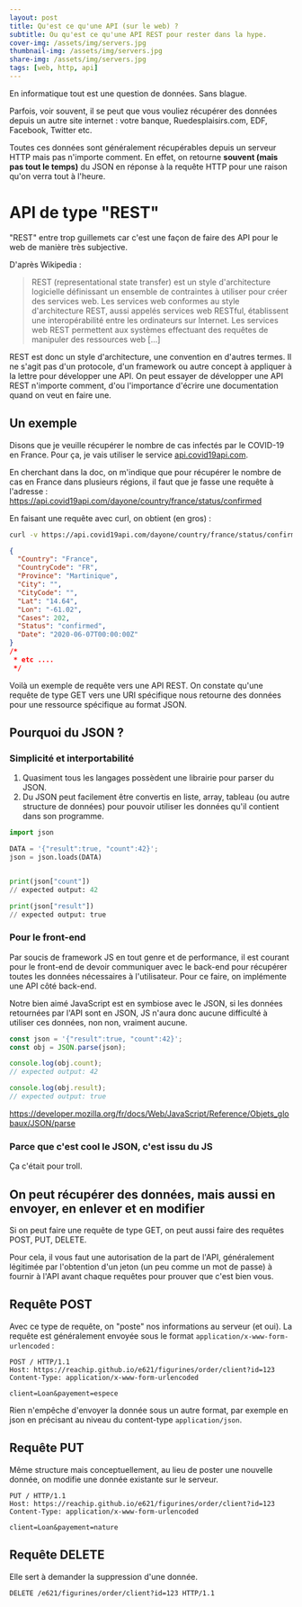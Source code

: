 ```yaml
---
layout: post
title: Qu'est ce qu'une API (sur le web) ?
subtitle: Ou qu'est ce qu'une API REST pour rester dans la hype.
cover-img: /assets/img/servers.jpg
thumbnail-img: /assets/img/servers.jpg
share-img: /assets/img/servers.jpg
tags: [web, http, api]
---
```


En informatique tout est une question de données. Sans blague.

Parfois, voir souvent, il se peut que vous vouliez récupérer des données depuis un autre site internet : votre banque, Ruedesplaisirs.com, EDF, Facebook, Twitter etc.

Toutes ces données sont généralement récupérables depuis un serveur HTTP mais pas n'importe comment. En effet, on retourne **souvent (mais pas tout le temps)** du JSON en réponse à la requête HTTP pour une raison qu'on verra tout à l'heure.

# API de type "REST"

"REST" entre trop guillemets car c'est une façon de faire des API pour le web de manière très subjective.

D'après Wikipedia :

> REST (representational state transfer) est un style d'architecture logicielle définissant un ensemble de contraintes à utiliser
> pour créer des services web. Les services web conformes au style d'architecture REST, aussi appelés services web RESTful,
> établissent une interopérabilité entre les ordinateurs sur Internet. Les services web REST permettent aux systèmes effectuant des requêtes de manipuler des ressources web [...]

REST est donc un style d'architecture, une convention en d'autres termes. Il ne s'agit pas d'un protocole, d'un framework ou autre concept à appliquer à la lettre pour développer une API. On peut essayer de développer une API REST n'importe comment, d'ou l'importance d'écrire une documentation quand on veut en faire une.

## Un exemple

Disons que je veuille récupérer le nombre de cas infectés par le COVID-19 en France. Pour ça, je vais utiliser le service <a href="https://api.covid19api.com/">api.covid19api.com</a>.

En cherchant dans la doc, on m'indique que pour récupérer le nombre de cas en France dans plusieurs régions, il faut que je fasse une requête à l'adresse : <a href="https://api.covid19api.com/dayone/country/france/status/confirmed">https://api.covid19api.com/dayone/country/france/status/confirmed</a>

En faisant une requête avec curl, on obtient (en gros) :

```bash
curl -v https://api.covid19api.com/dayone/country/france/status/confirmed
```

```json
{
  "Country": "France",
  "CountryCode": "FR",
  "Province": "Martinique",
  "City": "",
  "CityCode": "",
  "Lat": "14.64",
  "Lon": "-61.02",
  "Cases": 202,
  "Status": "confirmed",
  "Date": "2020-06-07T00:00:00Z"
}
/*
 * etc ....
 */
```

Voilà un exemple de requête vers une API REST. On constate qu'une requête de type GET vers une URI spécifique nous retourne des données pour une ressource spécifique au format JSON.

## Pourquoi du JSON ?

### Simplicité et interportabilité

1. Quasiment tous les langages possèdent une librairie pour parser du JSON.
2. Du JSON peut facilement être convertis en liste, array, tableau (ou autre structure de données) pour pouvoir utiliser les données qu'il contient dans son programme.

```python
import json

DATA = '{"result":true, "count":42}';
json = json.loads(DATA)


print(json["count"])
// expected output: 42

print(json["result"])
// expected output: true
```

### Pour le front-end

Par soucis de framework JS en tout genre et de performance, il est courant pour le front-end de devoir communiquer avec le back-end pour récupérer toutes les données nécessaires à l'utilisateur. Pour ce faire, on implémente une API côté back-end.

Notre bien aimé JavaScript est en symbiose avec le JSON, si les données retournées par l'API sont en JSON, JS n'aura donc aucune difficulté à utiliser ces données, non non, vraiment aucune.

```js
const json = '{"result":true, "count":42}';
const obj = JSON.parse(json);

console.log(obj.count);
// expected output: 42

console.log(obj.result);
// expected output: true
```

<a href="https://developer.mozilla.org/fr/docs/Web/JavaScript/Reference/Objets_globaux/JSON/parse">https://developer.mozilla.org/fr/docs/Web/JavaScript/Reference/Objets_globaux/JSON/parse</a>

### Parce que c'est cool le JSON, c'est issu du JS

Ça c'était pour troll.

## On peut récupérer des données, mais aussi en envoyer, en enlever et en modifier

Si on peut faire une requête de type GET, on peut aussi faire des requêtes POST, PUT, DELETE.

Pour cela, il vous faut une autorisation de la part de l'API, généralement légitimée par l'obtention d'un jeton (un peu comme un mot de passe) à fournir à l'API avant chaque requêtes pour prouver que c'est bien vous.

## Requête POST

Avec ce type de requête, on "poste" nos informations au serveur (et oui). La requête est généralement envoyée sous le format `application/x-www-form-urlencoded` :

```http
POST / HTTP/1.1
Host: https://reachip.github.io/e621/figurines/order/client?id=123
Content-Type: application/x-www-form-urlencoded

client=Loan&payement=espece
```

Rien n'empêche d'envoyer la donnée sous un autre format, par exemple en json en précisant au niveau du content-type `application/json`.

## Requête PUT

Même structure mais conceptuellement, au lieu de poster une nouvelle donnée, on modifie une donnée existante sur le serveur.

```http
PUT / HTTP/1.1
Host: https://reachip.github.io/e621/figurines/order/client?id=123
Content-Type: application/x-www-form-urlencoded

client=Loan&payement=nature
```

## Requête DELETE

Elle sert à demander la suppression d'une donnée.

```
DELETE /e621/figurines/order/client?id=123 HTTP/1.1
```
